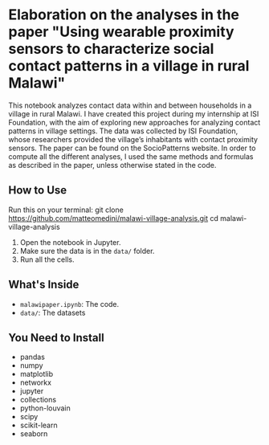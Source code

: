 # Elaboration on the analyses in the paper "Using wearable proximity sensors to characterize social contact patterns in a village in rural Malawi"

This notebook analyzes contact data within and between households in a village in rural Malawi.
I have created this project during my internship at ISI Foundation, with the aim of exploring new approaches for analyzing contact patterns in village settings.
The data was collected by ISI Foundation, whose researchers provided the village’s inhabitants with contact proximity sensors. The paper can be found on the SocioPatterns website.
In order to compute all the different analyses, I used the same methods and formulas as described in the paper, unless otherwise stated in the code. 


## How to Use
Run this on your terminal:
git clone https://github.com/matteomedini/malawi-village-analysis.git
cd malawi-village-analysis

1. Open the notebook in Jupyter.
2. Make sure the data is in the `data/` folder.
3. Run all the cells.

## What's Inside

- `malawipaper.ipynb`: The code.
- `data/`: The datasets 

## You Need to Install

- pandas
- numpy
- matplotlib
- networkx
- jupyter
- collections
- python-louvain
- scipy
- scikit-learn
- seaborn
